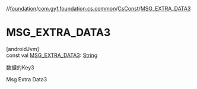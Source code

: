 //[foundation](../../../index.md)/[com.gyf.foundation.cs.common](../index.md)/[CsConst](index.md)/[MSG_EXTRA_DATA3](-m-s-g_-e-x-t-r-a_-d-a-t-a3.md)

# MSG_EXTRA_DATA3

[androidJvm]\
const val [MSG_EXTRA_DATA3](-m-s-g_-e-x-t-r-a_-d-a-t-a3.md): [String](https://kotlinlang.org/api/core/kotlin-stdlib/kotlin/-string/index.html)

数据的Key3

Msg Extra Data3